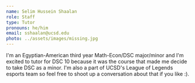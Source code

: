 ```yaml
---
name: Selim Hussein Shaalan
role: Staff
type: Tutor
pronouns: he/him
email: sshaalan@ucsd.edu
photo: ../assets/images/missing.jpg
---
```


I'm an Egyptian-American third year Math-Econ/DSC major/minor and I'm excited to tutor for DSC 10 because it was the course that made me decide to take DSC as a minor. I'm also a part of UCSD's League of Legends esports team so feel free to shoot up a conversation about that if you like :).